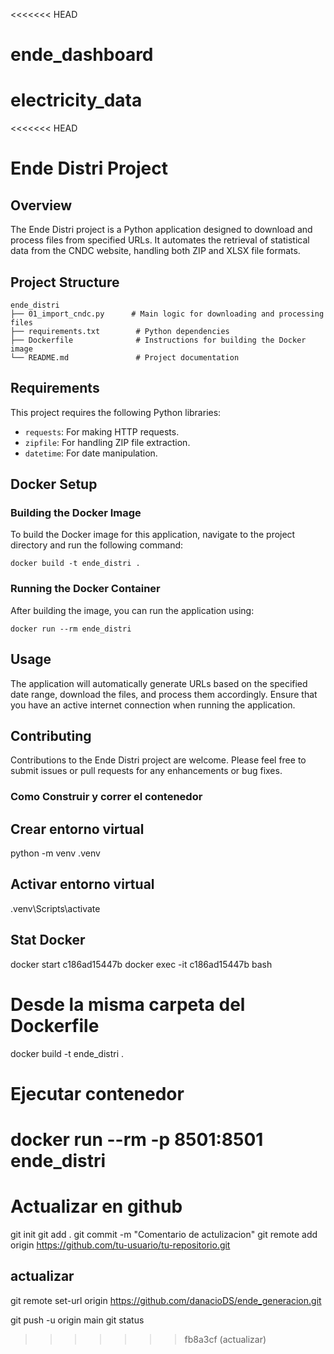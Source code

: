 <<<<<<< HEAD
# ende_dashboard
electricity_data
=======
<<<<<<< HEAD
# Ende Distri Project

## Overview
The Ende Distri project is a Python application designed to download and process files from specified URLs. It automates the retrieval of statistical data from the CNDC website, handling both ZIP and XLSX file formats.

## Project Structure
```
ende_distri
├── 01_import_cndc.py      # Main logic for downloading and processing files
├── requirements.txt        # Python dependencies
├── Dockerfile              # Instructions for building the Docker image
└── README.md               # Project documentation
```

## Requirements
This project requires the following Python libraries:
- `requests`: For making HTTP requests.
- `zipfile`: For handling ZIP file extraction.
- `datetime`: For date manipulation.

## Docker Setup

### Building the Docker Image
To build the Docker image for this application, navigate to the project directory and run the following command:
```
docker build -t ende_distri .
```

### Running the Docker Container
After building the image, you can run the application using:
```
docker run --rm ende_distri
```

## Usage
The application will automatically generate URLs based on the specified date range, download the files, and process them accordingly. Ensure that you have an active internet connection when running the application.

## Contributing
Contributions to the Ende Distri project are welcome. Please feel free to submit issues or pull requests for any enhancements or bug fixes.

### Como Construir y correr el contenedor ###

## Crear entorno virtual 
python -m venv .venv

## Activar entorno virtual 
.venv\Scripts\activate

## Stat Docker 
docker start c186ad15447b
docker exec -it c186ad15447b bash

# Desde la misma carpeta del Dockerfile
docker build -t ende_distri .

# Ejecutar contenedor
docker run --rm -p 8501:8501 ende_distri
=======
# Actualizar en github 

git init
git add .
git commit -m "Comentario de actulizacion"
git remote add origin https://github.com/tu-usuario/tu-repositorio.git

## actualizar 
git remote set-url origin https://github.com/danacioDS/ende_generacion.git


git push -u origin main
git status
>>>>>>> fb8a3cf (actualizar)
